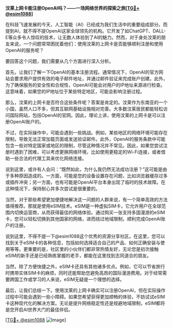 **汶莱上网卡能注册OpenAI吗？——一场网络世界的探索之旅[[TG💪+ @esim1088](https://t.me/s/esim1088)]**

在科技飞速发展的今天，人工智能（AI）已经成为我们生活中的重要组成部分。而提到AI，就不得不提OpenAI这家全球领先的机构。它开发了如ChatGPT、DALL-E等众多令人惊叹的技术，让无数人体验到了AI的魅力。然而，对于身处汶莱的朋友来说，一个问题常常困扰着他们：使用汶莱的上网卡是否能够顺利注册和使用OpenAI的服务呢？

要回答这个问题，我们需要从几个方面进行深入分析。

首先，让我们了解一下OpenAI的基本注册流程。通常情况下，OpenAI的官方网站会要求用户提供有效的电子邮件地址，并通过邮件验证来完成账户创建。此外，为了确保服务的安全性和合规性，OpenAI可能会对用户的IP地址来源进行检查。这意味着，如果您的IP地址位于某些特定地区，可能会影响注册过程。

那么，汶莱的上网卡是否符合这些条件呢？答案是肯定的。汶莱作为东南亚的一个小国，虽然人口不多，但其互联网基础设施相对完善。大多数汶莱居民都能轻松访问国际网站，包括OpenAI的官网。因此，理论上讲，使用汶莱的上网卡是可以注册OpenAI账户的。

不过，在实际操作中，可能会遇到一些挑战。例如，某些地区的网络环境可能存在限制，导致无法正常加载页面或发送验证邮件。此外，OpenAI的服务条款中可能包含一些对特定国家或地区的限制，尽管这种情况并不常见。因此，如果您尝试注册时遇到了困难，可以考虑更换网络环境，比如使用更稳定的Wi-Fi连接，或者借助一些合法的代理工具来优化网络连接。

说到这里，或许有人会问：“既然如此，为什么我仍然无法成功注册？”这可能是由于多种原因造成的。一方面，可能是您的设备设置存在问题，比如浏览器缓存过多或插件冲突；另一方面，也有可能是OpenAI平台本身出现了临时的技术故障。在这种情况下，保持耐心并多次尝试是很重要的。

当然，对于那些希望更加便捷地解决这一问题的人群来说，有一个简单高效的方法值得推荐。那就是使用eSIM技术。eSIM是一种虚拟SIM卡，它允许用户在全球范围内切换运营商，从而获得最佳的网络体验。通过购买一张支持多国漫游的eSIM卡，您可以轻松切换到其他国家的网络，进而绕过地域限制，顺利完成OpenAI账户的注册。

说到这里，不得不提一下@esim1088这个优秀的资源分享社区。在这里，您可以找到关于eSIM卡的各种信息，包括如何选择适合自己的产品、如何正确安装与使用等等。更重要的是，社区里的小伙伴们都非常热情友好，无论您是初次接触eSIM的新手还是已经熟练掌握的老手，都能在这里找到志同道合的朋友。

当然，除了方便快捷之外，eSIM卡还具有其他诸多优点。例如，它可以节省旅行时携带实体SIM卡的麻烦，同时还能帮助您避免高昂的国际漫游费用。对于经常需要跨国工作或学习的人来说，eSIM无疑是一个理想的选择。

最后，让我们总结一下。使用汶莱的上网卡确实可以注册OpenAI，但在实际操作过程中可能会遇到一些小障碍。如果您希望获得更加顺畅的体验，不妨试试eSIM卡这种现代化的解决方案。无论是提升网络稳定性还是规避地域限制，eSIM都将是您开启AI世界大门的最佳伴侣。

[[TG💪+ @esim1088](https://t.me/s/esim1088) ![Image](https://i.postimg.cc/4NQfJmqS/Snipaste-2025-05-13-00-14-12.png)]
